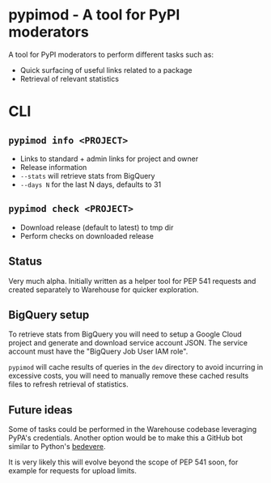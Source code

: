 # pypimod - A tool for PyPI moderators

A tool for PyPI moderators to perform different tasks such as:

- Quick surfacing of useful links related to a package
- Retrieval of relevant statistics

# CLI

## `pypimod info <PROJECT>`

- Links to standard + admin links for project and owner
- Release information
- `--stats` will retrieve stats from BigQuery
- `--days N` for the last N days, defaults to 31

## `pypimod check <PROJECT>`

- Download release (default to latest) to tmp dir
- Perform checks on downloaded release

## Status

Very much alpha. Initially written as a helper tool for PEP 541 requests
and created separately to Warehouse for quicker exploration.

## BigQuery setup

To retrieve stats from BigQuery you will need to setup a Google Cloud project
and generate and download service account JSON. The service account must
have the "BigQuery Job User IAM role".

`pypimod` will cache results of queries in the `dev` directory to avoid
incurring in excessive costs, you will need to manually remove these
cached results files to refresh retrieval of statistics.

## Future ideas

Some of tasks could be performed in the Warehouse codebase leveraging PyPA's
credentials. Another option would be to make this a GitHub bot similar to
Python's [bedevere](https://github.com/python/bedevere).

It is very likely this will evolve beyond the scope of PEP 541 soon,
for example for requests for upload limits.
